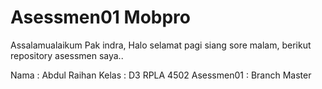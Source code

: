 # Asessmen01 Mobpro

Assalamualaikum Pak indra, Halo selamat pagi siang sore malam, berikut repository asessmen saya..

Nama : Abdul Raihan
Kelas : D3 RPLA 4502
Asessmen01 : Branch Master

